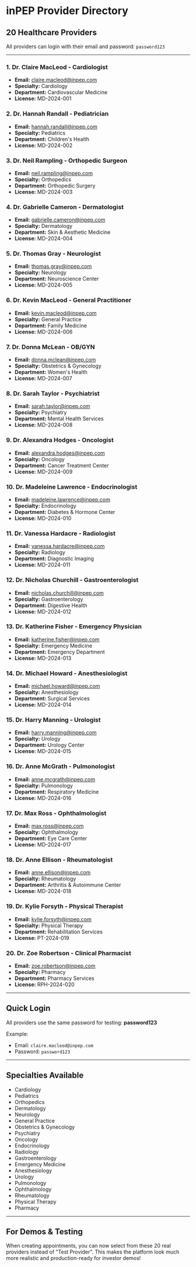 # inPEP Provider Directory

## 20 Healthcare Providers

All providers can login with their email and password: `password123`

---

### 1. Dr. Claire MacLeod - Cardiologist
- **Email:** claire.macleod@inpep.com
- **Specialty:** Cardiology
- **Department:** Cardiovascular Medicine
- **License:** MD-2024-001

### 2. Dr. Hannah Randall - Pediatrician
- **Email:** hannah.randall@inpep.com
- **Specialty:** Pediatrics
- **Department:** Children's Health
- **License:** MD-2024-002

### 3. Dr. Neil Rampling - Orthopedic Surgeon
- **Email:** neil.rampling@inpep.com
- **Specialty:** Orthopedics
- **Department:** Orthopedic Surgery
- **License:** MD-2024-003

### 4. Dr. Gabrielle Cameron - Dermatologist
- **Email:** gabrielle.cameron@inpep.com
- **Specialty:** Dermatology
- **Department:** Skin & Aesthetic Medicine
- **License:** MD-2024-004

### 5. Dr. Thomas Gray - Neurologist
- **Email:** thomas.gray@inpep.com
- **Specialty:** Neurology
- **Department:** Neuroscience Center
- **License:** MD-2024-005

### 6. Dr. Kevin MacLeod - General Practitioner
- **Email:** kevin.macleod@inpep.com
- **Specialty:** General Practice
- **Department:** Family Medicine
- **License:** MD-2024-006

### 7. Dr. Donna McLean - OB/GYN
- **Email:** donna.mclean@inpep.com
- **Specialty:** Obstetrics & Gynecology
- **Department:** Women's Health
- **License:** MD-2024-007

### 8. Dr. Sarah Taylor - Psychiatrist
- **Email:** sarah.taylor@inpep.com
- **Specialty:** Psychiatry
- **Department:** Mental Health Services
- **License:** MD-2024-008

### 9. Dr. Alexandra Hodges - Oncologist
- **Email:** alexandra.hodges@inpep.com
- **Specialty:** Oncology
- **Department:** Cancer Treatment Center
- **License:** MD-2024-009

### 10. Dr. Madeleine Lawrence - Endocrinologist
- **Email:** madeleine.lawrence@inpep.com
- **Specialty:** Endocrinology
- **Department:** Diabetes & Hormone Center
- **License:** MD-2024-010

### 11. Dr. Vanessa Hardacre - Radiologist
- **Email:** vanessa.hardacre@inpep.com
- **Specialty:** Radiology
- **Department:** Diagnostic Imaging
- **License:** MD-2024-011

### 12. Dr. Nicholas Churchill - Gastroenterologist
- **Email:** nicholas.churchill@inpep.com
- **Specialty:** Gastroenterology
- **Department:** Digestive Health
- **License:** MD-2024-012

### 13. Dr. Katherine Fisher - Emergency Physician
- **Email:** katherine.fisher@inpep.com
- **Specialty:** Emergency Medicine
- **Department:** Emergency Department
- **License:** MD-2024-013

### 14. Dr. Michael Howard - Anesthesiologist
- **Email:** michael.howard@inpep.com
- **Specialty:** Anesthesiology
- **Department:** Surgical Services
- **License:** MD-2024-014

### 15. Dr. Harry Manning - Urologist
- **Email:** harry.manning@inpep.com
- **Specialty:** Urology
- **Department:** Urology Center
- **License:** MD-2024-015

### 16. Dr. Anne McGrath - Pulmonologist
- **Email:** anne.mcgrath@inpep.com
- **Specialty:** Pulmonology
- **Department:** Respiratory Medicine
- **License:** MD-2024-016

### 17. Dr. Max Ross - Ophthalmologist
- **Email:** max.ross@inpep.com
- **Specialty:** Ophthalmology
- **Department:** Eye Care Center
- **License:** MD-2024-017

### 18. Dr. Anne Ellison - Rheumatologist
- **Email:** anne.ellison@inpep.com
- **Specialty:** Rheumatology
- **Department:** Arthritis & Autoimmune Center
- **License:** MD-2024-018

### 19. Dr. Kylie Forsyth - Physical Therapist
- **Email:** kylie.forsyth@inpep.com
- **Specialty:** Physical Therapy
- **Department:** Rehabilitation Services
- **License:** PT-2024-019

### 20. Dr. Zoe Robertson - Clinical Pharmacist
- **Email:** zoe.robertson@inpep.com
- **Specialty:** Pharmacy
- **Department:** Pharmacy Services
- **License:** RPH-2024-020

---

## Quick Login

All providers use the same password for testing: **password123**

Example:
- Email: `claire.macleod@inpep.com`
- Password: `password123`

---

## Specialties Available

- Cardiology
- Pediatrics
- Orthopedics
- Dermatology
- Neurology
- General Practice
- Obstetrics & Gynecology
- Psychiatry
- Oncology
- Endocrinology
- Radiology
- Gastroenterology
- Emergency Medicine
- Anesthesiology
- Urology
- Pulmonology
- Ophthalmology
- Rheumatology
- Physical Therapy
- Pharmacy

---

## For Demos & Testing

When creating appointments, you can now select from these 20 real providers instead of "Test Provider". This makes the platform look much more realistic and production-ready for investor demos!
